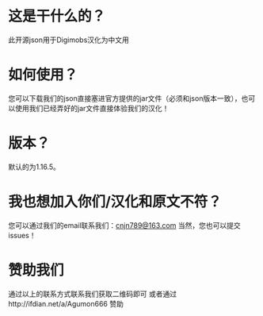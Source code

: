 # 这是干什么的？
此开源json用于Digimobs汉化为中文用
# 如何使用？
您可以下载我们的json直接塞进官方提供的jar文件（必须和json版本一致），也可以使用我们已经弄好的jar文件直接体验我们的汉化！
# 版本？
默认的为1.16.5。
# 我也想加入你们/汉化和原文不符？
您可以通过我们的email联系我们：cnjn789@163.com
当然，您也可以提交issues！
# 赞助我们
通过以上的联系方式联系我们获取二维码即可
或者通过http://ifdian.net/a/Agumon666 赞助
